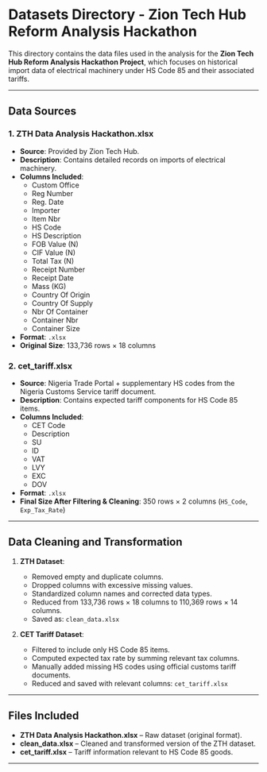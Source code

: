 # Datasets Directory - Zion Tech Hub Reform Analysis Hackathon

This directory contains the data files used in the analysis for the **Zion Tech Hub Reform Analysis Hackathon Project**, which focuses on historical import data of electrical machinery under HS Code 85 and their associated tariffs.

---

## Data Sources

### 1. **ZTH Data Analysis Hackathon.xlsx**
- **Source**: Provided by Zion Tech Hub.
- **Description**: Contains detailed records on imports of electrical machinery.
- **Columns Included**:
  - Custom Office
  - Reg Number
  - Reg. Date
  - Importer
  - Item Nbr
  - HS Code
  - HS Description
  - FOB Value (N)
  - CIF Value (N)
  - Total Tax (N)
  - Receipt Number
  - Receipt Date
  - Mass (KG)
  - Country Of Origin
  - Country Of Supply
  - Nbr Of Container
  - Container Nbr
  - Container Size
- **Format**: `.xlsx`
- **Original Size**: 133,736 rows × 18 columns

### 2. **cet_tariff.xlsx**
- **Source**: Nigeria Trade Portal + supplementary HS codes from the Nigeria Customs Service tariff document.
- **Description**: Contains expected tariff components for HS Code 85 items.
- **Columns Included**:
  - CET Code
  - Description
  - SU
  - ID
  - VAT
  - LVY
  - EXC
  - DOV
- **Format**: `.xlsx`
- **Final Size After Filtering & Cleaning**: 350 rows × 2 columns (`HS_Code`, `Exp_Tax_Rate`)

---

## Data Cleaning and Transformation

1. **ZTH Dataset**:
   - Removed empty and duplicate columns.
   - Dropped columns with excessive missing values.
   - Standardized column names and corrected data types.
   - Reduced from 133,736 rows × 18 columns to 110,369 rows × 14 columns.
   - Saved as: `clean_data.xlsx`

2. **CET Tariff Dataset**:
   - Filtered to include only HS Code 85 items.
   - Computed expected tax rate by summing relevant tax columns.
   - Manually added missing HS codes using official customs tariff documents.
   - Reduced and saved with relevant columns: `cet_tariff.xlsx`

---

## Files Included

- **ZTH Data Analysis Hackathon.xlsx** – Raw dataset (original format).
- **clean_data.xlsx** – Cleaned and transformed version of the ZTH dataset.
- **cet_tariff.xlsx** – Tariff information relevant to HS Code 85 goods.

---

